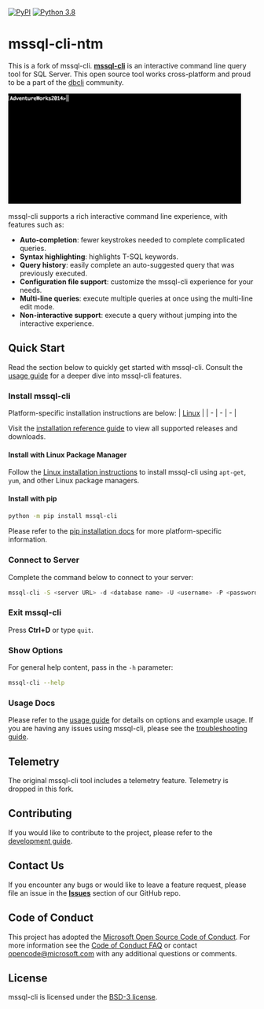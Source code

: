 [![PyPI](https://badge.fury.io/py/mssql-cli.svg)](https://pypi.python.org/pypi/mssql-cli)
[![Python 3.8](https://img.shields.io/badge/python-3.8-blue.svg)](https://github.com/dbcli/mssql-cli)

# mssql-cli-ntm
This is a fork of mssql-cli.
[**mssql-cli**](https://github.com/dbcli/mssql-cli) is an interactive command line query tool for SQL Server. This open source tool works cross-platform and proud to be a part of the [dbcli](https://github.com/dbcli) community. 

![mssql-cli Autocomplete](https://github.com/dbcli/mssql-cli/raw/master/screenshots/mssql-cli-autocomplete.gif)

mssql-cli supports a rich interactive command line experience, with features such as:
- **Auto-completion**: fewer keystrokes needed to complete complicated queries.
- **Syntax highlighting**: highlights T-SQL keywords.
- **Query history**: easily complete an auto-suggested query that was previously executed.
- **Configuration file support**: customize the mssql-cli experience for your needs.
- **Multi-line queries**: execute multiple queries at once using the multi-line edit mode.
- **Non-interactive support**: execute a query without jumping into the interactive experience.

## Quick Start
Read the section below to quickly get started with mssql-cli. Consult the [usage guide](https://github.com/dbcli/mssql-cli/tree/master/doc/usage_guide.md) for a deeper dive into mssql-cli features.

### Install mssql-cli
Platform-specific installation instructions are below:
| [Linux](https://github.com/dbcli/mssql-cli/blob/master/doc/installation/linux.md) |
| - | - | - |

Visit the [installation reference guide](https://github.com/dbcli/mssql-cli/tree/master/doc/installation) to view all supported releases and downloads.

#### Install with Linux Package Manager
Follow the [Linux installation instructions]('https://github.com/dbcli/mssql-cli/blob/master/doc/installation/linux.md') to install mssql-cli using `apt-get`, `yum`, and other Linux package managers.

#### Install with pip
```sh
python -m pip install mssql-cli
```
Please refer to the [pip installation docs](https://github.com/dbcli/mssql-cli/blob/master/doc/installation/pip.md) for more platform-specific information.

### Connect to Server
Complete the command below to connect to your server:
```sh
mssql-cli -S <server URL> -d <database name> -U <username> -P <password>
```

### Exit mssql-cli
Press **Ctrl+D** or type `quit`.

### Show Options
For general help content, pass in the `-h` parameter:
```sh
mssql-cli --help
```

### Usage Docs
Please refer to the [usage guide](https://github.com/dbcli/mssql-cli/tree/master/doc/usage_guide.md) for details on options and example usage. If you are having any issues using mssql-cli, please see the [troubleshooting guide](https://github.com/dbcli/mssql-cli/blob/master/doc/troubleshooting_guide.md).

## Telemetry
The original mssql-cli tool includes a telemetry feature. Telemetry is dropped in this fork.

## Contributing
If you would like to contribute to the project, please refer to the [development guide](https://github.com/dbcli/mssql-cli/tree/master/doc/development_guide.md).

## Contact Us
If you encounter any bugs or would like to leave a feature request, please file an issue in the
[**Issues**](https://github.com/dbcli/mssql-cli/issues) section of our GitHub repo.

## Code of Conduct
This project has adopted the [Microsoft Open Source Code of Conduct](https://opensource.microsoft.com/codeofconduct/). For more information see the [Code of Conduct FAQ](https://opensource.microsoft.com/codeofconduct/faq/) or contact
opencode@microsoft.com with any additional questions or comments.

## License
mssql-cli is licensed under the [BSD-3 license](https://github.com/dbcli/mssql-cli/blob/master/LICENSE.txt).
